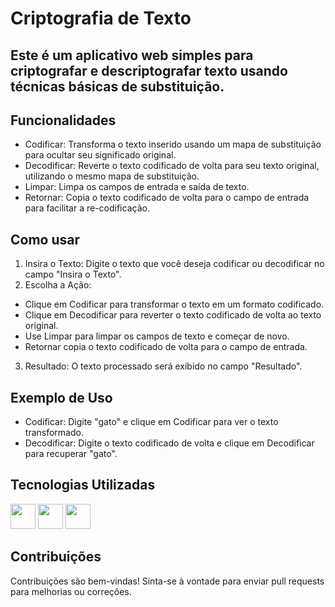 # Criptografia de Texto
## Este é um aplicativo web simples para criptografar e descriptografar texto usando técnicas básicas de substituição.

## Funcionalidades
- Codificar: Transforma o texto inserido usando um mapa de substituição para ocultar seu significado original.
- Decodificar: Reverte o texto codificado de volta para seu texto original, utilizando o mesmo mapa de substituição.
- Limpar: Limpa os campos de entrada e saída de texto.
- Retornar: Copia o texto codificado de volta para o campo de entrada para facilitar a re-codificação.

## Como usar
1. Insira o Texto: Digite o texto que você deseja codificar ou decodificar no campo "Insira o Texto".
2. Escolha a Ação:
- Clique em Codificar para transformar o texto em um formato codificado.
- Clique em Decodificar para reverter o texto codificado de volta ao texto original.
- Use Limpar para limpar os campos de texto e começar de novo.
- Retornar copia o texto codificado de volta para o campo de entrada.
3. Resultado: O texto processado será exibido no campo "Resultado".

## Exemplo de Uso
- Codificar: Digite "gato" e clique em Codificar para ver o texto transformado.
- Decodificar: Digite o texto codificado de volta e clique em Decodificar para recuperar "gato".
  
## Tecnologias Utilizadas

<img loading="lazy" src="https://cdn.jsdelivr.net/gh/devicons/devicon@latest/icons/html5/html5-original.svg" width="40" height="40" /> <img loading="lazy" src="https://cdn.jsdelivr.net/gh/devicons/devicon@latest/icons/css3/css3-original.svg" width="40" height="40" />  <img loading="lazy" src="https://cdn.jsdelivr.net/gh/devicons/devicon@latest/icons/javascript/javascript-original.svg" width="40" height="40"/>    

## Contribuições
Contribuições são bem-vindas! Sinta-se à vontade para enviar pull requests para melhorias ou correções.
    

          
                    
          

